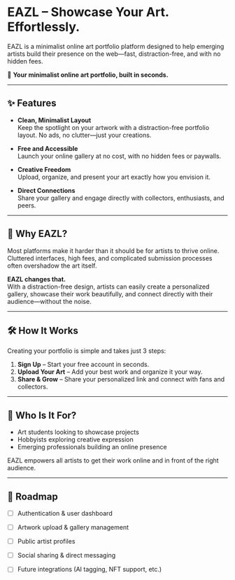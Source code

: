 # EAZL – Showcase Your Art. Effortlessly.  

EAZL is a minimalist online art portfolio platform designed to help emerging artists build their presence on the web—fast, distraction-free, and with no hidden fees.  

🌟 **Your minimalist online art portfolio, built in seconds.**  

---

## ✨ Features  

- **Clean, Minimalist Layout**  
  Keep the spotlight on your artwork with a distraction-free portfolio layout. No ads, no clutter—just your creations.  

- **Free and Accessible**  
  Launch your online gallery at no cost, with no hidden fees or paywalls.  

- **Creative Freedom**  
  Upload, organize, and present your art exactly how you envision it.  

- **Direct Connections**  
  Share your gallery and engage directly with collectors, enthusiasts, and peers.  

---

## 🚀 Why EAZL?  

Most platforms make it harder than it should be for artists to thrive online.  
Cluttered interfaces, high fees, and complicated submission processes often overshadow the art itself.  

**EAZL changes that.**  
With a distraction-free design, artists can easily create a personalized gallery, showcase their work beautifully, and connect directly with their audience—without the noise.  

---

## 🛠️ How It Works  

Creating your portfolio is simple and takes just 3 steps:  

1. **Sign Up** – Start your free account in seconds.  
2. **Upload Your Art** – Add your best work and organize it your way.  
3. **Share & Grow** – Share your personalized link and connect with fans and collectors.  

---

## 🎯 Who Is It For?  

- Art students looking to showcase projects  
- Hobbyists exploring creative expression  
- Emerging professionals building an online presence  

EAZL empowers all artists to get their work online and in front of the right audience.  

---

## 📌 Roadmap  

- [ ] Authentication & user dashboard  
- [ ] Artwork upload & gallery management  
- [ ] Public artist profiles  
- [ ] Social sharing & direct messaging  
- [ ] Future integrations (AI tagging, NFT support, etc.)  

